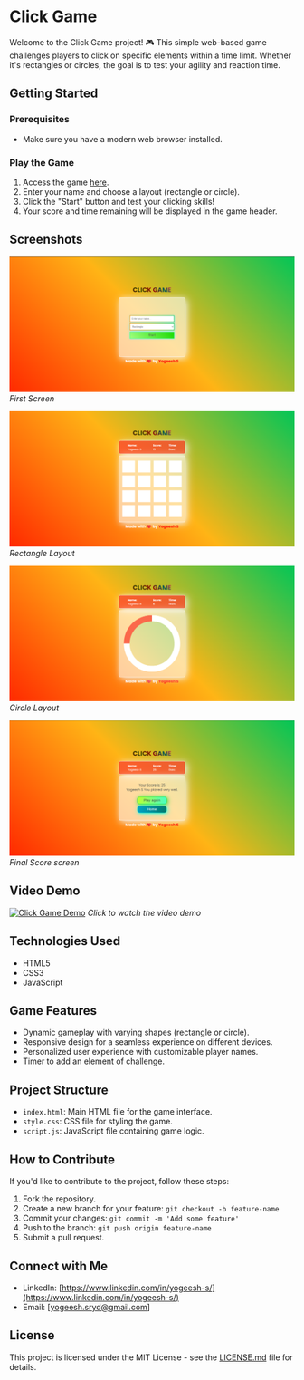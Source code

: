 # Click Game

Welcome to the Click Game project! 🎮 This simple web-based game challenges players to click on specific elements within a time limit. Whether it's rectangles or circles, the goal is to test your agility and reaction time.

## Getting Started

### Prerequisites
- Make sure you have a modern web browser installed.

### Play the Game
1. Access the game [here]((https://yogeesh-s.github.io/clickgame/)).
2. Enter your name and choose a layout (rectangle or circle).
3. Click the "Start" button and test your clicking skills!
4. Your score and time remaining will be displayed in the game header.

## Screenshots

![Game Screenshot 1](/demo/screenshot1.png)
*First Screen*

![Game Screenshot 2](/demo/screenshot2.png)
*Rectangle Layout*

![Game Screenshot 3](/demo/screenshot4.png)
*Circle Layout*

![Game Screenshot 4](/demo/screenshot3.png)
*Final Score screen*

## Video Demo

[![Click Game Demo](url-to-your-video-thumbnail)](url-to-your-video)
*Click to watch the video demo*

## Technologies Used
- HTML5
- CSS3
- JavaScript

## Game Features
- Dynamic gameplay with varying shapes (rectangle or circle).
- Responsive design for a seamless experience on different devices.
- Personalized user experience with customizable player names.
- Timer to add an element of challenge.

## Project Structure

- `index.html`: Main HTML file for the game interface.
- `style.css`: CSS file for styling the game.
- `script.js`: JavaScript file containing game logic.

## How to Contribute

If you'd like to contribute to the project, follow these steps:

1. Fork the repository.
2. Create a new branch for your feature: `git checkout -b feature-name`
3. Commit your changes: `git commit -m 'Add some feature'`
4. Push to the branch: `git push origin feature-name`
5. Submit a pull request.


## Connect with Me

- LinkedIn: [https://www.linkedin.com/in/yogeesh-s/](https://www.linkedin.com/in/yogeesh-s/)
- Email: [yogeesh.sryd@gmail.com]

## License

This project is licensed under the MIT License - see the [LICENSE.md](LICENSE.md) file for details.
